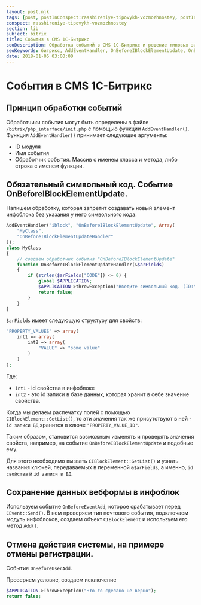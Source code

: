 ```yaml
---
layout: post.njk
tags: [post, postInConspect:rasshireniye-tipovykh-vozmozhnostey, postInSubject:bitrix, postInSection:lib]
conspect: rasshireniye-tipovykh-vozmozhnostey
section: lib
subject: bitrix
title: События в CMS 1С-Битрикс
seoDescription: Обработка событий в CMS 1С-Битрикс и решение типовых задач.
seoKeywords: битрикс, AddEventHandler, OnBeforeIBlockElementUpdate, OnBeforeEventAdd, OnBeforeUserAdd
date: 2018-01-05 03:00:00
---
```

# События в CMS 1С-Битрикс

## Принцип обработки событий

Обработчики события могут быть определены в файле `/bitrix/php_interface/init.php` с помощью функции `AddEventHandler()`. Функция `AddEventHandler()` принимает следующие аргументы:

+ ID модуля
+ Имя события
+ Обработчик события. Массив с именем класса и метода, либо строка с именем функции.

## Обязательный символьный код. Событие OnBeforeIBlockElementUpdate.

Напишем обработку, которая запретит создавать новый элемент инфоблока без указания у него символьного кода.

```php   
AddEventHandler("iblock", "OnBeforeIBlockElementUpdate", Array(
    "MyClass",
    "OnBeforeIBlockElementUpdateHandler"
));
class MyClass
{
    // создаем обработчик события "OnBeforeIBlockElementUpdate"
    function OnBeforeIBlockElementUpdateHandler(&$arFields)
    {
        if (strlen($arFields["CODE"]) <= 0) {
            global $APPLICATION;
            $APPLICATION->throwException("Введите символьный код. (ID:" . $arFields["ID"] . ")");
            return false;
        }
    }
} 
```

`$arFields` имеет следующую структуру для свойств:

```php
"PROPERTY_VALUES" => array( 
    int1 => array( 
        int2 => array( 
            "VALUE" => "some value" 
        )
    )
); 
```

Где:

+ `int1` - id свойства в инфоблоке
+ `int2` - это id записи в базе данных, которая хранит в себе значение свойства.

Когда мы делаем распечатку полей с помощью `CIBlockElement::GetList()`, то эти значения так же присутствуют в ней -  `id записи БД` хранится в ключе `"PROPERTY_VALUE_ID"`.


Таким образом, становится возможным изменять и проверять значения свойств, например, на событие `OnBeforeIBlockElementUpdate` и подобные ему.

Для этого необходимо вызвать `CIBlockElement::GetList()` и узнать названия ключей, передаваемых в переменной `&$arFields`, а именно, `id свойства` и `id записи в БД`.

## Сохранение данных вебформы в инфоблок

Используем событие `OnBeforeEventAdd`, которое срабатывает перед `CEvent::Send()`. В нем проверяем тип почтового события, подключаем модуль инфоблоков, создаем объект `CIBlockElement` и используем его метод `Add()`.

## Отмена действия системы, на примере отмены регистрации.

Событие `OnBeforeUserAdd`.

Проверяем условие, создаем исключение 

```php
$APPLICATION->ThrowException("Что-то сделано не верно"); 
return false;
```